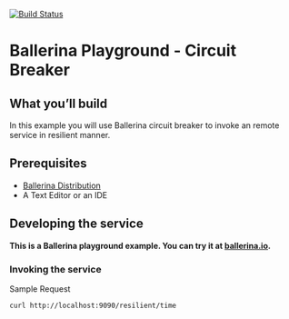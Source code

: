 [![Build Status](https://travis-ci.org/ballerina-guides/playground-circuit-breaker.svg?branch=master)](https://travis-ci.org/ballerina-guides/playground-circuit-breaker)

# Ballerina Playground - Circuit Breaker   

## <a name="what-you-build"></a> What you’ll build 

In this example you will use Ballerina circuit breaker to invoke an remote service in resilient manner.  
 
## <a name="pre-req"></a> Prerequisites
- [Ballerina Distribution](https://github.com/ballerina-lang/ballerina/blob/master/docs/quick-tour.md)
- A Text Editor or an IDE 

## <a name="developing-service"></a> Developing the service 

**This is a Ballerina playground example. You can try it at  [ballerina.io](https://ballerina.io).**

### <a name="invoking"></a> Invoking the service
  
Sample Request 
```
curl http://localhost:9090/resilient/time
```
